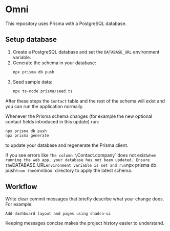 # Omni

This repository uses Prisma with a PostgreSQL database.

## Setup database

1. Create a PostgreSQL database and set the `DATABASE_URL` environment variable.
2. Generate the schema in your database:
   ```sh
   npx prisma db push
   ```
3. Seed sample data:
   ```sh
   npx ts-node prisma/seed.ts
   ```

After these steps the `Contact` table and the rest of the schema will exist and you can run the application normally.

Whenever the Prisma schema changes (for example the new optional contact fields introduced in this update) run:

```sh
npx prisma db push
npx prisma generate
```

to update your database and regenerate the Prisma client.

If you see errors like `The column \`Contact.company\` does not exist`when running the web app, your database has not been updated. Ensure the`DATABASE_URL`environment variable is set and run`npx prisma db push`from the`omnibox` directory to apply the latest schema.

## Workflow

Write clear commit messages that briefly describe what your change does. For example:

```
Add dashboard layout and pages using shadcn-ui
```

Keeping messages concise makes the project history easier to understand.
